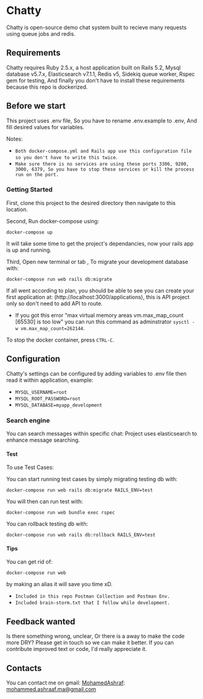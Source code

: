 # Chatty 

Chatty is open-source demo chat system built to recieve many requests using queue jobs and redis.

## Requirements

Chatty requires Ruby 2.5.x, a host application built on Rails 5.2, Mysql database v5.7.x, Elasticsearch v7.1.1, Redis v5, Sidekiq queue worker, Rspec gem for testing, And finally you don't have to install these requirements because this repo is dockerized. 

## Before we start

This project uses .env file, So you have to rename .env.example to .env, And fill desired values for variables.

Notes: 

* `Both docker-compose.yml and Rails app use this configuration file so you don't have to write this twice`.
* `Make sure there is no services are using these ports 3306, 9200, 3000, 6379, So you have to stop these services or kill the process run on the port.`

### Getting Started

First, clone this project to the desired directory then navigate to this location.

Second, Run docker-compose using:

    docker-compose up
It will take some time to get the project's dependancies, now your rails app is up and running.

Third, Open new terminal or tab , To migrate your development database with:

    docker-compose run web rails db:migrate


If all went according to plan, you should be able to see you can create your first application at: (http://localhost:3000/applications), this is API project only so don't need to add API to route.

* If you got this error "max virtual memory areas vm.max_map_count [65530] is too low" you can run this command as adminstrator `sysctl -w vm.max_map_count=262144`.

To stop the docker container, press `CTRL-C`.

## Configuration

Chatty's settings can be configured by adding variables to .env file then read it within application, example:

* `MYSQL_USERNAME=root`
* `MYSQL_ROOT_PASSWORD=root`
* `MYSQL_DATABASE=myapp_development`

### Search engine

You can search messages within specific chat:
Project uses elasticsearch to enhance message searching.

#### Test

To use Test Cases:

You can start running test cases by simply migrating testing db with:

    docker-compose run web rails db:migrate RAILS_ENV=test

You will then can run test with:

    docker-compose run web bundle exec rspec

You can rollback testing db with:

    docker-compose run web rails db:rollback RAILS_ENV=test


#### Tips

You can get rid of:
    
    docker-compose run web

by making an alias it will save you time xD.

* `Included in this repo Postman Collection and Postman Env.`
* `Included brain-storm.txt that I follow while development.`

Feedback wanted
---------------

Is there something wrong, unclear, Or there is a away to make the code more DRY? Please get in touch so we can make it better. If you can contribute improved text or code, I'd really appreciate it.

Contacts
---------------
You can contact me on gmail:
[MohamedAshraf](mailto:mohammed.ashraaf.ma@gmail.com): mohammed.ashraaf.ma@gmail.com 